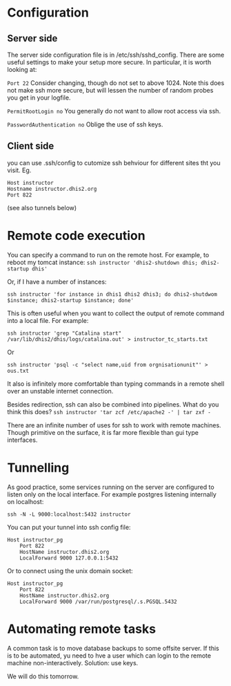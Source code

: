 # Configuration
## Server side
The server side configuration file is in /etc/ssh/sshd_config.  There are some useful settings to make your setup more secure.  In particular, it is worth looking at:

`Port 22`
Consider changing, though do not set to above 1024.  Note this does not make ssh more secure, but will lessen the number of random probes you get in your logfile.

`PermitRootLogin no`
You generally do not want to allow root access via ssh.

`PasswordAuthentication no`
Oblige the use of ssh keys.

## Client side
you can use .ssh/config to cutomize ssh behviour for different sites tht you visit.  Eg.
```
Host instructor
Hostname instructor.dhis2.org
Port 822
```
(see also tunnels below)

# Remote code execution
You can specify a command to run on the remote host.  For example, to reboot my tomcat instance:
`ssh instructor 'dhis2-shutdown dhis; dhis2-startup dhis'`

Or, if I have a number of instances:

`ssh instructor 'for instance in dhis1 dhis2 dhis3; do dhis2-shutdwom $instance; dhis2-startup $instance; done'`

This is often useful when you want to collect the output of remote command into a local file.  For example:

`ssh instructor 'grep "Catalina start" /var/lib/dhis2/dhis/logs/catalina.out' > instructor_tc_starts.txt`

Or

`ssh instructor 'psql -c "select name,uid from orgnisationunit"' > ous.txt`

It also is infinitely more comfortable than typing commands in a remote shell over an unstable internet connection.

Besides redirection, ssh can also be combined into pipelines.  What do you think this does?
`ssh instructor 'tar zcf /etc/apache2 -' | tar zxf -`

There are an infinite number of uses for ssh to work with remote machines.  Though primitive on the surface, it is far more flexible than gui type interfaces.

# Tunnelling
As good practice, some services running on the server are configured to listen only on the local interface.  For example postgres listening internally on localhost:

`ssh -N -L 9000:localhost:5432 instructor`

You can put your tunnel into ssh config file:

```
Host instructor_pg
    Port 822
    HostName instructor.dhis2.org
    LocalForward 9000 127.0.0.1:5432
```

Or to connect using the unix domain socket:
```
Host instructor_pg
    Port 822
    HostName instructor.dhis2.org
    LocalForward 9000 /var/run/postgresql/.s.PGSQL.5432
```

# Automating remote tasks
A common task is to move database backups to some offsite server.  If this is to be automated, yu need to hve a user which can login to the remote machine non-interactively.  Solution: use keys.


We will do this tomorrow.
